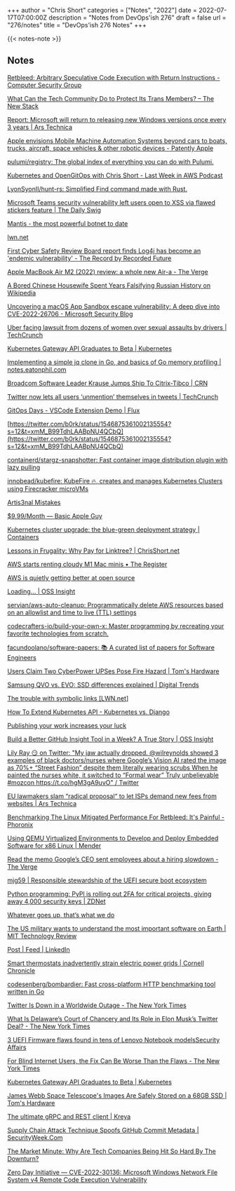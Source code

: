+++
author = "Chris Short"
categories = ["Notes", "2022"]
date = 2022-07-17T07:00:00Z
description = "Notes from DevOps'ish 276"
draft = false
url = "276/notes"
title = "DevOps'ish 276 Notes"
+++

{{< notes-note >}}

## Notes

[Retbleed: Arbitrary Speculative Code Execution with Return Instructions - Computer Security Group](https://comsec.ethz.ch/research/microarch/retbleed/)

[What Can the Tech Community Do to Protect Its Trans Members? – The New Stack](https://thenewstack.io/what-can-the-tech-community-do-to-protect-its-trans-members/)

[Report: Microsoft will return to releasing new Windows versions once every 3 years | Ars Technica](https://arstechnica.com/gadgets/2022/07/report-microsoft-will-return-to-releasing-new-windows-versions-once-every-3-years/)

[Apple envisions Mobile Machine Automation Systems beyond cars to boats, trucks, aircraft, space vehicles & other robotic devices - Patently Apple](https://www.patentlyapple.com/2022/07/apple-envisions-mobile-machine-automation-systems-beyond-cars-to-boats-trucks-aircraft-space-vehicles-other-robotic-devi.html)

[pulumi/registry: The global index of everything you can do with Pulumi.](https://github.com/pulumi/registry)

[Kubernetes and OpenGitOps with Chris Short - Last Week in AWS Podcast](https://www.lastweekinaws.com/podcast/screaming-in-the-cloud/kubernetes-and-opengitops-with-chris-short/)

[LyonSyonII/hunt-rs: Simplified Find command made with Rust.](https://github.com/LyonSyonII/hunt-rs)

[Microsoft Teams security vulnerability left users open to XSS via flawed stickers feature | The Daily Swig](https://portswigger.net/daily-swig/microsoft-teams-security-vulnerability-left-users-open-to-xss-via-flawed-stickers-feature)

[Mantis - the most powerful botnet to date](https://blog.cloudflare.com/mantis-botnet/)

[lwn.net](https://lwn.net/SubscriberLink/900953/44823d451920e233/)

[First Cyber Safety Review Board report finds Log4j has become an 'endemic vulnerability' - The Record by Recorded Future](https://therecord.media/first-cyber-safety-review-board-report-finds-log4j-has-become-an-endemic-vulnerability/)

[Apple MacBook Air M2 (2022) review: a whole new Air-a - The Verge](https://www.theverge.com/laptop-review/23207440/apple-macbook-air-m2-2022-review?scrolla=5eb6d68b7fedc32c19ef33b4)

[A Bored Chinese Housewife Spent Years Falsifying Russian History on Wikipedia](https://www.vice.com/en/article/pkgbwm/chinese-woman-fake-russian-history-wikipedia)

[Uncovering a macOS App Sandbox escape vulnerability: A deep dive into CVE-2022-26706 - Microsoft Security Blog](https://www.microsoft.com/security/blog/2022/07/13/uncovering-a-macos-app-sandbox-escape-vulnerability-a-deep-dive-into-cve-2022-26706/)

[Uber facing lawsuit from dozens of women over sexual assaults by drivers | TechCrunch](https://techcrunch.com/2022/07/13/uber-sued-by-550-women-and-counting-over-sexual-assaults-by-drivers/)

[Kubernetes Gateway API Graduates to Beta | Kubernetes](https://kubernetes.io/blog/2022/07/13/gateway-api-graduates-to-beta/)

[Implementing a simple jq clone in Go, and basics of Go memory profiling | notes.eatonphil.com](https://notes.eatonphil.com/implementing-a-jq-clone-in-go.html)

[Broadcom Software Leader Krause Jumps Ship To Citrix-Tibco | CRN](https://www.crn.com/news/applications-os/broadcom-software-leader-krause-jumps-ship-to-citrix-tibco)

[Twitter now lets all users ‘unmention’ themselves in tweets | TechCrunch](https://techcrunch.com/2022/07/11/twitter-now-lets-all-users-unmention-tweets/)

[GitOps Days - VSCode Extension Demo | Flux](https://fluxcd.io/blog/2022/07/gitopsdays-vscode-extension-demo/)

[https://twitter.com/b0rk/status/1546875361002135554?s=12&t=xmM_B99TdhLAABpNU4QCbQ](https://twitter.com/b0rk/status/1546875361002135554?s=12&t=xmM_B99TdhLAABpNU4QCbQ)

[containerd/stargz-snapshotter: Fast container image distribution plugin with lazy pulling](https://github.com/containerd/stargz-snapshotter)

[innobead/kubefire: KubeFire 🔥, creates and manages Kubernetes Clusters using Firecracker microVMs](https://github.com/innobead/kubefire)

[Artis3nal Mistakes](https://blog.artis3nal.com/blog/remote-dev-server-tailscale-jetbrains)

[$9.99/Month — Basic Apple Guy](https://basicappleguy.com/basicappleblog/999month)

[Kubernetes cluster upgrade: the blue-green deployment strategy | Containers](https://aws.amazon.com/blogs/containers/kubernetes-cluster-upgrade-the-blue-green-deployment-strategy/)

[Lessons in Frugality: Why Pay for Linktree? | ChrisShort.net](https://chrisshort.net/lessons-in-frugality-why-pay-for-linktree/)

[AWS starts renting cloudy M1 Mac minis • The Register](https://www.theregister.com/2022/07/08/aws_m1_macs_ec2_ga/)

[AWS is quietly getting better at open source](https://www.techrepublic.com/article/aws-getting-better-at-open-source/)

[Loading... | OSS Insight](https://ossinsight.io/analyze/chris-short)

[servian/aws-auto-cleanup: Programmatically delete AWS resources based on an allowlist and time to live (TTL) settings](https://github.com/servian/aws-auto-cleanup)

[codecrafters-io/build-your-own-x: Master programming by recreating your favorite technologies from scratch.](https://github.com/codecrafters-io/build-your-own-x)

[facundoolano/software-papers: 📚 A curated list of papers for Software Engineers](https://github.com/facundoolano/software-papers)

[Users Claim Two CyberPower UPSes Pose Fire Hazard | Tom's Hardware](https://www.tomshardware.com/news/cyberpower-upses-reportedly-pose-fire-hazard)

[Samsung QVO vs. EVO: SSD differences explained | Digital Trends](https://www.digitaltrends.com/computing/samsung-qvo-vs-evo-guide/)

[The trouble with symbolic links [LWN.net]](https://lwn.net/Articles/899543/)

[How To Extend Kubernetes API - Kubernetes vs. Django](https://iximiuz.com/en/posts/kubernetes-api-how-to-extend/)

[Publishing your work increases your luck](https://github.com/readme/guides/publishing-your-work)

[Build a Better GitHub Insight Tool in a Week? A True Story | OSS Insight](https://ossinsight.io/blog/why-we-choose-tidb-to-support-ossinsight/)

[Lily Ray 😏 on Twitter: "My jaw actually dropped. @wilreynolds showed 3 examples of black doctors/nurses where Google’s Vision AI rated the image as 70%+ “Street Fashion” despite them literally wearing scrubs When he painted the nurses white, it switched to “Formal wear” Truly unbelievable #mozcon https://t.co/hgM3gA9uvO" / Twitter](https://twitter.com/lilyraynyc/status/1547361484144984065?s=12&t=Uxd6qd18SoDoQq1c473hkA)

[EU lawmakers slam “radical proposal“ to let ISPs demand new fees from websites | Ars Technica](https://arstechnica.com/tech-policy/2022/07/eu-lawmakers-slam-idea-of-forcing-big-tech-to-pay-for-isps-network-upgrades/)

[Benchmarking The Linux Mitigated Performance For Retbleed: It's Painful - Phoronix](https://www.phoronix.com/scan.php?page=article&item=retbleed-benchmark&num=1)

[Using QEMU Virtualized Environments to Develop and Deploy Embedded Software for x86 Linux | Mender](https://mender.io/blog/using-qemu-virtualized-environments-to-develop-and-deploy-embedded-software-for-linux)

[Read the memo Google’s CEO sent employees about a hiring slowdown - The Verge](https://www.theverge.com/2022/7/12/23206113/google-ceo-sundar-pichai-memo-hiring-slowdown-2022?scrolla=5eb6d68b7fedc32c19ef33b4)

[mjg59 | Responsible stewardship of the UEFI secure boot ecosystem](https://mjg59.dreamwidth.org/60248.html)

[Python programming: PyPl is rolling out 2FA for critical projects, giving away 4,000 security keys | ZDNet](https://www.zdnet.com/article/python-programming-pypl-is-rolling-out-2fa-for-critical-projects-giving-away-4000-security-keys/)

[Whatever goes up, that’s what we do](https://dcurt.is/facebooks-predicament)

[The US military wants to understand the most important software on Earth | MIT Technology Review](https://www.technologyreview.com/2022/07/14/1055894/us-military-sofware-linux-kernel-open-source/)

[Post | Feed | LinkedIn](https://www.linkedin.com/feed/update/urn:li:activity:6953784509020467201/?commentUrn=urn%3Ali%3Acomment%3A%28activity%3A6953784509020467201%2C6953976514807750656%29)

[Smart thermostats inadvertently strain electric power grids | Cornell Chronicle](https://news.cornell.edu/stories/2022/07/smart-thermostats-inadvertently-strain-electric-power-grids)

[codesenberg/bombardier: Fast cross-platform HTTP benchmarking tool written in Go](https://github.com/codesenberg/bombardier)

[Twitter Is Down in a Worldwide Outage - The New York Times](https://www.nytimes.com/2022/07/14/business/twitter-outage.html)

[What Is Delaware’s Court of Chancery and Its Role in Elon Musk’s Twitter Deal? - The New York Times](https://www.nytimes.com/article/musk-twitter-delaware-court-chancery.html?referringSource=articleShare)

[3 UEFI Firmware flaws found in tens of Lenovo Notebook modelsSecurity Affairs](https://securityaffairs.co/wordpress/133186/security/lenovo-uefi-firmware-flaws.html)

[For Blind Internet Users, the Fix Can Be Worse Than the Flaws - The New York Times](https://www.nytimes.com/2022/07/13/technology/ai-web-accessibility.html)

[Kubernetes Gateway API Graduates to Beta | Kubernetes](https://kubernetes.io/blog/2022/07/13/gateway-api-graduates-to-beta/)

[James Webb Space Telescope's Images Are Safely Stored on a 68GB SSD | Tom's Hardware](https://www.tomshardware.com/news/james-webb-space-telescope-uses-68gb-ssd)

[The ultimate gRPC and REST client | Kreya](https://kreya.app/)

[Supply Chain Attack Technique Spoofs GitHub Commit Metadata | SecurityWeek.Com](https://www.securityweek.com/supply-chain-attack-technique-spoofs-github-commit-metadata)

[The Market Minute: Why Are Tech Companies Being Hit So Hard By The Downturn?](https://news.crunchbase.com/layoffs/tech-companies-downturn/)

[Zero Day Initiative — CVE-2022-30136: Microsoft Windows Network File System v4 Remote Code Execution Vulnerability](https://www.zerodayinitiative.com/blog/2022/7/13/cve-2022-30136-microsoft-windows-network-file-system-v4-remote-code-execution-vulnerability)
